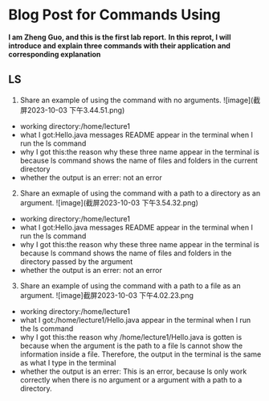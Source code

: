 # Blog Post for Commands Using 
**I am Zheng Guo, and this is the first lab report.**
**In this reprot, I will introduce and explain three commands with their application and corresponding explanation**
## LS
1. Share an example of using the command with no arguments.
![image](截屏2023-10-03 下午3.44.51.png)
* working directory:/home/lecture1
* what I got:Hello.java  messages  README appear in the terminal when I run the ls command
* why I got this:the reason why these three name appear in the terminal is because ls command shows the name of files and folders in the current directory
* whether the output is an errer: not an error
2. Share an exmaple of using the command with a path to a directory as an argument.
![image](截屏2023-10-03 下午3.54.32.png)
* working directory:/home/lecture1
* what I got:Hello.java  messages  README appear in the terminal when I run the ls command
* why I got this:the reason why these three name appear in the terminal is because ls command shows the name of files and folders in the directory passed by the argument
* whether the output is an errer: not an error
3. Share an example of using the command with a path to a file as an argument.
![image]截屏2023-10-03 下午4.02.23.png
* working directory:/home/lecture1
* what I got:/home/lecture1/Hello.java appear in the terminal when I run the ls command
* why I got this:the reason why /home/lecture1/Hello.java is gotten is because when the argument is the path to a file ls cannot show the information inside a file. Therefore, the output in the terminal is the same as what I type in the terminal
* whether the output is an errer: This is an error, because ls only work correctly when there is no argument or a argument with a path to a directory.  
